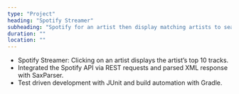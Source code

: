```yaml
---
type: "Project"
heading: "Spotify Streamer"
subheading: "Spotify for an artist then display matching artists to search term."
duration: ""
location: ""
---
```



<ul>
  <li>
Spotify Streamer:   Clicking on an artist displays the artist’s top 10 tracks.</li>

<li>
Integrated the Spotify API via REST requests and parsed XML response with SaxParser.</li>
<li>
Test driven development with JUnit and build automation with Gradle.</li>

</ul>